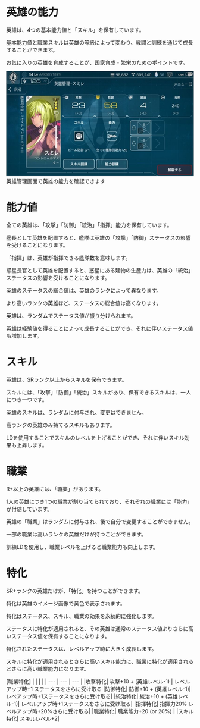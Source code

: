 # 英雄の能力

英雄は、4つの基本能力値と「スキル」を保有しています。

基本能力値と職業スキルは英雄の等級によって変わり、戦闘と訓練を通じて成長することができます。

お気に入りの英雄を育成することが、国家育成・繁栄のためのポイントです。

![](_images/a52.jpg)
英雄管理画面で英雄の能力を確認できます

# 能力値

全ての英雄は、「攻撃」「防御」「統治」「指揮」能力を保有しています。

艦長として英雄を配置すると、艦隊は英雄の「攻撃」「防御」ステータスの影響を受けることになります。

「指揮」は、英雄が指揮できる艦隊数を意味します。

惑星長官として英雄を配置すると、惑星にある建物の生産力は、英雄の「統治」ステータスの影響を受けることになります。


英雄のステータスの総合値は、英雄のランクによって異なります。

より高いランクの英雄ほど、ステータスの総合値は高くなります。

英雄は、ランダムでステータス値が振り分けられます。

英雄は経験値を得ることによって成長することができ、それに伴いステータス値も増加します。

# スキル
英雄は、SRランク以上からスキルを保有できます。

スキルには、「攻撃」「防御」「統治」スキルがあり、保有できるスキルは、一人につき一つです。

英雄のスキルは、ランダムに付与され、変更はできません。

高ランクの英雄のみ持てるスキルもあります。

LDを使用することでスキルのレベルを上げることができ、それに伴いスキル効果も上昇します。

# 職業
R+以上の英雄には、「職業」があります。

1人の英雄につき1つの職業が割り当てられており、それぞれの職業には「能力」が付随しています。

英雄の「職業」はランダムに付与され、後で自分で変更することができません。

一部の職業は高いランクの英雄だけが持つことができます。

訓練LDを使用し、職業レベルを上げると職業能力も向上します。

# 特化
SR+ランクの英雄だけが、「特化」を持つことができます。

特化は英雄のイメージ画像で黄色で表示されます。

特化はステータス、スキル、職業の効果を永続的に強化します。

ステータスに特化が適用されると、その英雄は通常のステータス値よりさらに高いステータス値を保有することになります。

特化されたステータスは、レベルアップ時に大きく成長します。

スキルに特化が適用されるとさらに高いスキル能力に、職業に特化が適用されるとさらに高い職業能力になります。

[職業特化]
| | | |
| --- | --- | --- | 
|攻撃特化| 攻撃+10 + (英雄レベル-1) | レベルアップ時+1 ステータスをさらに受け取る
|防御特化|	防御+10 + (英雄レベル-1)|レベアップ時+1ステータスをさらに受け取る|
|統治特化|	統治+10 + (英雄レベル-1)|	レベルアップ時+1ステータスをさらに受け取る|
|指揮特化|	指揮力20%	レベルアップ時+20%さらに受け取る|
|職業特化|	職業能力+20 (or 20%)	|
|スキル特化|	スキルレベル+2|